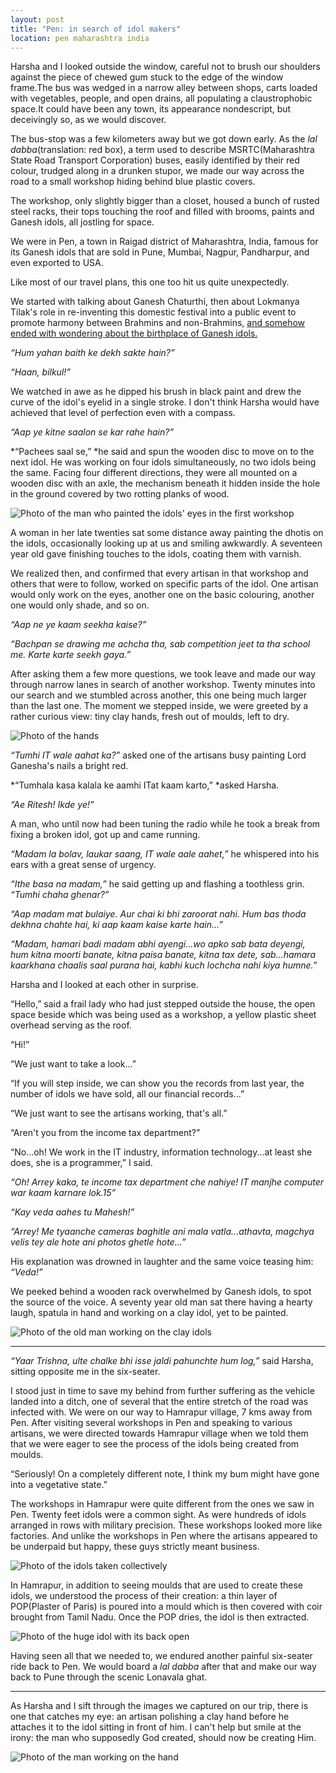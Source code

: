 ```yaml
---
layout: post
title: "Pen: in search of idol makers"
location: pen maharashtra india
---
```


Harsha and I looked outside the window, careful not to brush our shoulders against the piece of chewed gum stuck to the edge of the window frame.The bus was wedged in a narrow alley between shops, carts loaded with vegetables, people, and open drains, all populating a claustrophobic space.It could have been any town, its appearance nondescript, but deceivingly so, as we would discover. 

The bus-stop was a few kilometers away but we got down early. As the *lal dabba*(translation: red box), a term used to describe MSRTC(Maharashtra State Road Transport Corporation) buses, easily identified by their red colour, trudged along in a drunken stupor, we made our way across the road to a small workshop hiding behind blue plastic covers. 

The workshop, only slightly bigger than a closet, housed a bunch of rusted steel racks, their tops touching the roof and filled with brooms, paints and Ganesh idols, all jostling for space.  

We were in Pen, a town in Raigad district of Maharashtra, India, famous for its Ganesh idols that are sold in Pune, Mumbai, Nagpur, Pandharpur, and even exported to USA.
	
Like most of our travel plans, this one too hit us quite unexpectedly.

We started with talking about Ganesh Chaturthi, then about Lokmanya Tilak's role in re-inventing this domestic festival into a public event to promote harmony between Brahmins and non-Brahmins, [and somehow ended with wondering about the birthplace of Ganesh idols. ](https://en.wikipedia.org/wiki/Ganesh_Chaturthi#History]) 

*<span title="Can we sit here and watch while you work?">“Hum yahan baith ke dekh sakte hain?”</span>*

*<span title="Yes, sure!">“Haan, bilkul!”</span>*

We watched in awe as he dipped his brush in black paint and drew the curve of the idol's eyelid in a single stroke. I don't think Harsha would have achieved that level of perfection even with a compass.  
	
*<span title="How many years have you been doing this for?">“Aap ye kitne saalon se kar rahe hain?”</span>*

*<span title="For 25 years">“Pachees saal se,” </span>*he said and spun the wooden disc to move on to the next idol. He was working on four idols simultaneously, no two idols being the same. Facing four different directions, they were all mounted on a wooden disc with an axle, the mechanism beneath it hidden inside the hole in the ground covered by two rotting planks of wood. 

![Photo of the man who painted the idols' eyes in the first workshop](http://placehold.it/1250x1050)

A woman in her late twenties sat some distance away painting the dhotis on the idols, occasionally looking up at us and smiling awkwardly. A 	seventeen year old gave finishing touches to the idols, coating them with varnish. 

We realized then, and confirmed that every artisan in that workshop and others that were to follow, worked on specific parts of the idol. One artisan would only work on the eyes, another one on the basic colouring, another one would only shade, and so on.  

*<span title="How did you learn to do this?">“Aap ne ye kaam seekha kaise?”</span>*

*<span title="I have been good at drawing right from my childhood days, used to win all competitions in school. I got a hang of it once I started working.">“Bachpan se drawing me achcha tha, sab competition jeet ta tha school me. Karte karte seekh gaya.”</span>*
	
After asking them a few more questions, we took leave and made our way through narrow lanes in search of another workshop. Twenty minutes into our search and we stumbled across another, this one being much larger than the last one. The moment we stepped inside, we were greeted by a rather curious view: tiny clay hands, fresh out of moulds, left to dry.  

![Photo of the hands](http://placehold.it/250x350)

*<span title="Are you from IT?">“Tumhi IT wale aahat ka?”</span>* asked one of the artisans busy painting Lord Ganesha's nails a bright red.  

*<span title="How do you know that we work in IT??">“Tumhala kasa kalala ke aamhi ITat kaam karto,” </span>*asked Harsha.  	

*<span title="Ritesh! Come here!">“Ae Ritesh! Ikde ye!”</span>*

A man, who until now had been tuning the radio while he took a break from fixing a broken idol, got up and came running. 

*<span title="Tell madam to come soon, the IT people have come.">“Madam la bolav, laukar saang, IT wale aale aahet,”</span>* he whispered into his ears with a great sense of urgency.

*<span title="Why don't you sit here madam?">“Ithe basa na madam,”</span>* he said getting up and flashing a toothless grin. *<span title="Will you like to have some tea?">“Tumhi chaha ghenar?”</span>*

*<span title="Please don't call us madam. And there is no need to get tea either. We just want to see how you work...">“Aap madam mat bulaiye. Aur chai ki bhi zaroorat nahi. Hum bas thoda dekhna chahte hai, ki aap kaam kaise karte hain...” </span>*

*<span title="Madam, our madam (boss) will come in some time...she will tell you everything, how many idols we make, how much money we make, how much taxes we pay, everything...our workshop is forty years old, we don't do anything illegal.">“Madam, hamari badi madam abhi ayengi...wo apko sab bata deyengi, hum kitna moorti banate, kitna paisa banate, kitna tax dete, sab...hamara kaarkhana chaalis saal purana hai, kabhi kuch lochcha nahi kiya humne.”</span>*
	
Harsha and I looked at each other in surprise. 

“Hello,” said a frail lady who had just stepped outside the house, the open space beside which was being used as a workshop, a yellow plastic sheet overhead serving as the roof.  

“Hi!”

“We just want to take a look...”

“If you will step inside, we can show you the records from last year, the number of idols we have sold, all our financial records...”

“We just want to see the artisans working, that's all.”

“Aren't you from the income tax department?”

“No...oh! We work in the IT industry, information technology...at least she does, she is a programmer,” I said.

*<span title="Oh! Uncle, they are not from income tax department. IT implies people who work in the field of computers.">“Oh! Arrey kaka, te income tax department che nahiye! IT manjhe computer war kaam karnare lok.15”</span>*

*<span title="Mahesh, you are such a fool!">“Kay veda aahes tu Mahesh!” </span>*

*<span title="I saw their cameras and thought...remember the last time when they had come and taken photos...">“Arrey! Me tyaanche cameras baghitle ani mala vatla...athavta, magchya velis tey ale hote ani photos ghetle hote...” </span>*

His explanation was drowned in laughter and the same voice teasing him: *<span title="Fool!">“Veda!”</span>*

We peeked behind a wooden rack overwhelmed by Ganesh idols, to spot the source of the voice. A seventy year old man sat there having a hearty laugh, spatula in hand and working on a clay idol, yet to be painted. 

![Photo of the old man working on the clay idols](http://placehold.it/750x550)

***
														 
*<span title="Trishna, I am pretty sure we would have reached faster walking backwards.">“Yaar Trishna, ulte chalke bhi isse jaldi pahunchte hum log,”</span>* said Harsha, sitting opposite me in the six-seater.
	
I stood just in time to save my behind from further suffering as the vehicle landed into a ditch, one of several that the entire stretch of the road was infected with. We were on our way to Hamrapur village, 7 kms away from Pen. After visiting several workshops in Pen and speaking to various artisans, we were directed towards Hamrapur village when we told them that we were eager to see the process of the idols being created from moulds. 

“Seriously! On a completely different note, I think my bum might have gone into a vegetative state.”

The workshops in Hamrapur were quite different from the ones we saw in Pen. Twenty feet idols were a common sight. As were hundreds of idols arranged in rows with military precision. These workshops looked more like factories. And unlike the workshops in Pen where the artisans appeared to be underpaid but happy, these guys strictly meant business.  

![Photo of the idols taken collectively](http://placehold.it/700x700)

In Hamrapur, in addition to seeing moulds that are used to create these idols, we understood the process of their creation: a thin layer of POP(Plaster of Paris) is poured into a mould which is then covered with coir brought from Tamil Nadu. Once the POP dries, the idol is then extracted. 

![Photo of the huge idol with its back open](http://placehold.it/500x750)

Having seen all that we needed to, we endured another painful six-seater ride back to Pen. We would board a *lal dabba* after that and make our way back to Pune through the scenic Lonavala ghat.   

***

As Harsha and I sift through the images we captured on our trip, there is one that catches my eye: an artisan polishing a clay hand before he attaches it to the idol sitting in front of him. I can't help but smile at the irony: the man who supposedly God created, should now be creating Him.

![Photo of the man working on the hand](http://placehold.it/300x300)